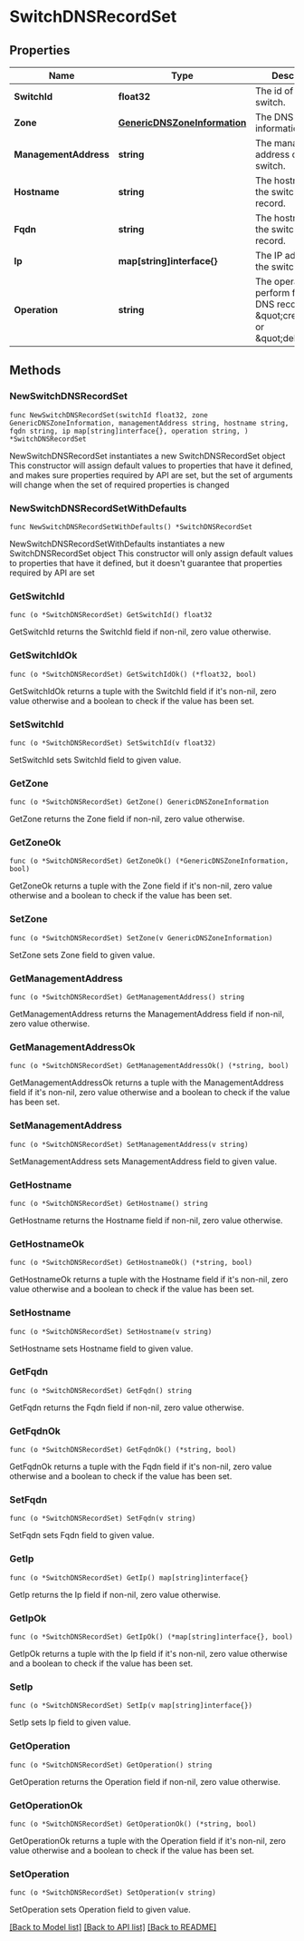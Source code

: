 # SwitchDNSRecordSet

## Properties

Name | Type | Description | Notes
------------ | ------------- | ------------- | -------------
**SwitchId** | **float32** | The id of the switch. | 
**Zone** | [**GenericDNSZoneInformation**](GenericDNSZoneInformation.md) | The DNS zone information. | 
**ManagementAddress** | **string** | The management address of the switch. | 
**Hostname** | **string** | The hostname of the switch DNS record. | 
**Fqdn** | **string** | The hostname of the switch DNS record. | 
**Ip** | **map[string]interface{}** | The IP address of the switch. | 
**Operation** | **string** | The operation to perform for the DNS record. Either \&quot;create\&quot; or \&quot;delete\&quot;. | 

## Methods

### NewSwitchDNSRecordSet

`func NewSwitchDNSRecordSet(switchId float32, zone GenericDNSZoneInformation, managementAddress string, hostname string, fqdn string, ip map[string]interface{}, operation string, ) *SwitchDNSRecordSet`

NewSwitchDNSRecordSet instantiates a new SwitchDNSRecordSet object
This constructor will assign default values to properties that have it defined,
and makes sure properties required by API are set, but the set of arguments
will change when the set of required properties is changed

### NewSwitchDNSRecordSetWithDefaults

`func NewSwitchDNSRecordSetWithDefaults() *SwitchDNSRecordSet`

NewSwitchDNSRecordSetWithDefaults instantiates a new SwitchDNSRecordSet object
This constructor will only assign default values to properties that have it defined,
but it doesn't guarantee that properties required by API are set

### GetSwitchId

`func (o *SwitchDNSRecordSet) GetSwitchId() float32`

GetSwitchId returns the SwitchId field if non-nil, zero value otherwise.

### GetSwitchIdOk

`func (o *SwitchDNSRecordSet) GetSwitchIdOk() (*float32, bool)`

GetSwitchIdOk returns a tuple with the SwitchId field if it's non-nil, zero value otherwise
and a boolean to check if the value has been set.

### SetSwitchId

`func (o *SwitchDNSRecordSet) SetSwitchId(v float32)`

SetSwitchId sets SwitchId field to given value.


### GetZone

`func (o *SwitchDNSRecordSet) GetZone() GenericDNSZoneInformation`

GetZone returns the Zone field if non-nil, zero value otherwise.

### GetZoneOk

`func (o *SwitchDNSRecordSet) GetZoneOk() (*GenericDNSZoneInformation, bool)`

GetZoneOk returns a tuple with the Zone field if it's non-nil, zero value otherwise
and a boolean to check if the value has been set.

### SetZone

`func (o *SwitchDNSRecordSet) SetZone(v GenericDNSZoneInformation)`

SetZone sets Zone field to given value.


### GetManagementAddress

`func (o *SwitchDNSRecordSet) GetManagementAddress() string`

GetManagementAddress returns the ManagementAddress field if non-nil, zero value otherwise.

### GetManagementAddressOk

`func (o *SwitchDNSRecordSet) GetManagementAddressOk() (*string, bool)`

GetManagementAddressOk returns a tuple with the ManagementAddress field if it's non-nil, zero value otherwise
and a boolean to check if the value has been set.

### SetManagementAddress

`func (o *SwitchDNSRecordSet) SetManagementAddress(v string)`

SetManagementAddress sets ManagementAddress field to given value.


### GetHostname

`func (o *SwitchDNSRecordSet) GetHostname() string`

GetHostname returns the Hostname field if non-nil, zero value otherwise.

### GetHostnameOk

`func (o *SwitchDNSRecordSet) GetHostnameOk() (*string, bool)`

GetHostnameOk returns a tuple with the Hostname field if it's non-nil, zero value otherwise
and a boolean to check if the value has been set.

### SetHostname

`func (o *SwitchDNSRecordSet) SetHostname(v string)`

SetHostname sets Hostname field to given value.


### GetFqdn

`func (o *SwitchDNSRecordSet) GetFqdn() string`

GetFqdn returns the Fqdn field if non-nil, zero value otherwise.

### GetFqdnOk

`func (o *SwitchDNSRecordSet) GetFqdnOk() (*string, bool)`

GetFqdnOk returns a tuple with the Fqdn field if it's non-nil, zero value otherwise
and a boolean to check if the value has been set.

### SetFqdn

`func (o *SwitchDNSRecordSet) SetFqdn(v string)`

SetFqdn sets Fqdn field to given value.


### GetIp

`func (o *SwitchDNSRecordSet) GetIp() map[string]interface{}`

GetIp returns the Ip field if non-nil, zero value otherwise.

### GetIpOk

`func (o *SwitchDNSRecordSet) GetIpOk() (*map[string]interface{}, bool)`

GetIpOk returns a tuple with the Ip field if it's non-nil, zero value otherwise
and a boolean to check if the value has been set.

### SetIp

`func (o *SwitchDNSRecordSet) SetIp(v map[string]interface{})`

SetIp sets Ip field to given value.


### GetOperation

`func (o *SwitchDNSRecordSet) GetOperation() string`

GetOperation returns the Operation field if non-nil, zero value otherwise.

### GetOperationOk

`func (o *SwitchDNSRecordSet) GetOperationOk() (*string, bool)`

GetOperationOk returns a tuple with the Operation field if it's non-nil, zero value otherwise
and a boolean to check if the value has been set.

### SetOperation

`func (o *SwitchDNSRecordSet) SetOperation(v string)`

SetOperation sets Operation field to given value.



[[Back to Model list]](../README.md#documentation-for-models) [[Back to API list]](../README.md#documentation-for-api-endpoints) [[Back to README]](../README.md)



